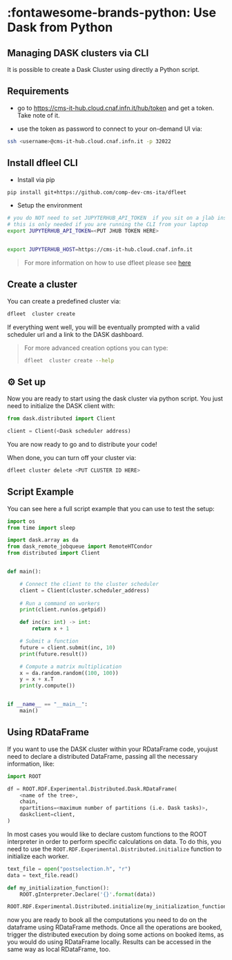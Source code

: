 <!--
 Copyright 2021 dciangot
 
 Licensed under the Apache License, Version 2.0 (the "License");
 you may not use this file except in compliance with the License.
 You may obtain a copy of the License at
 
     http://www.apache.org/licenses/LICENSE-2.0
 
 Unless required by applicable law or agreed to in writing, software
 distributed under the License is distributed on an "AS IS" BASIS,
 WITHOUT WARRANTIES OR CONDITIONS OF ANY KIND, either express or implied.
 See the License for the specific language governing permissions and
 limitations under the License.
-->

# :fontawesome-brands-python: Use Dask from Python

## Managing DASK clusters via CLI

It is possible to create a Dask Cluster using directly a Python script.

## Requirements

- go to https://cms-it-hub.cloud.cnaf.infn.it/hub/token and get a token. Take note of it.

- use the token as password to connect to your on-demand UI via:

```bash
ssh <username>@cms-it-hub.cloud.cnaf.infn.it -p 32022
```

## Install dfleel CLI

- Install via pip
```bash
pip install git+https://github.com/comp-dev-cms-ita/dfleet
```

- Setup the environment

```bash
# you do NOT need to set JUPYTERHUB_API_TOKEN  if you sit on a jlab instance
# this is only needed if you are running the CLI from your laptop
export JUPYTERHUB_API_TOKEN=<PUT JHUB TOKEN HERE>


export JUPYTERHUB_HOST=https://cms-it-hub.cloud.cnaf.infn.it
```

> For more information on how to use dfleet please see [here](https://github.com/comp-dev-cms-ita/dfleet/blob/main/README.md)

## Create a cluster

You can create a predefined cluster via:

```bash
dfleet  cluster create
```
If everything went well, you will be eventually prompted with a valid scheduler url and a link to the DASK dashboard.


> For more advanced creation options you can type:
> ```bash
> dfleet  cluster create --help
> ```

## :gear: Set up

Now you are ready to start using the dask cluster via python script. You just need to initialize the DASK client with:

```python
from dask.distributed import Client

client = Client(<Dask scheduler address)
```

You are now ready to go and to distribute your code!

When done, you can turn off your cluster via:

```bash
dfleet cluster delete <PUT CLUSTER ID HERE>
```

## Script Example

You can see here a full script example that you can use to test the setup:

```python
import os
from time import sleep

import dask.array as da
from dask_remote_jobqueue import RemoteHTCondor
from distributed import Client


def main():

    # Connect the client to the cluster scheduler
    client = Client(cluster.scheduler_address)
    
    # Run a command on workers
    print(client.run(os.getpid))

    def inc(x: int) -> int:
        return x + 1

    # Submit a function
    future = client.submit(inc, 10)
    print(future.result())

    # Compute a matrix multiplication
    x = da.random.random((100, 100))
    y = x + x.T
    print(y.compute())


if __name__ == "__main__":
    main()
```

## Using RDataFrame

If you want to use the DASK cluster within your RDataFrame code, youjust need to declare a distributed DataFrame, passing all the necessary information, like:

```python
import ROOT

df = ROOT.RDF.Experimental.Distributed.Dask.RDataFrame(
    <name of the tree>, 
    chain, 
    npartitions=<maximum number of partitions (i.e. Dask tasks)>, 
    daskclient=client,
)
```

In most cases you would like to declare custom functions to the ROOT interpreter in order to perform specific calculations on data. To do this, you need to use the ```ROOT.RDF.Experimental.Distributed.initialize``` function to initialize each worker.

```python
text_file = open("postselection.h", "r")
data = text_file.read()

def my_initialization_function():
    ROOT.gInterpreter.Declare('{}'.format(data))

ROOT.RDF.Experimental.Distributed.initialize(my_initialization_function)
```

now you are ready to book all the computations you need to do on the dataframe using RDataFrame methods.
Once all the operations are booked, trigger the distributed execution by doing some actions on booked items, as you would do using RDataFrame locally. Results can be accessed in the same way as local RDataFrame, too.

